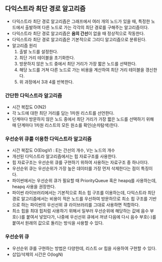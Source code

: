 ## 다익스트라 최단 경로 알고리즘
- 다익스트라 최단 경로 알고리즘은 그래프에서 여러 개의 노드가 있을 때, 특정한 노드에서 출발하여 다른 노드로 가는 각각의 최단 경로를 구해주는 알고리즘이다.
- 다익스트라 최단 경로 알고리즘은 **음의 간선**이 없을 때 정상적으로 작동한다.
- 다익스트라 최단 경로 알고리즘은 기본적으로 그리디 알고리즘으로 분류된다.
- 알고리즘 원리
    1. 출발 노드를 설정한다.
    2. 최단 거리 테이블을 초기화한다.
    3. 방문하지 않은 노드 중에서 최단 거리가 가장 짧은 노드를 선택한다.
    4. 해당 노드를 거쳐 다른 노드로 가는 비용을 계산하여 최단 거리 테이블을 갱신한다.
    5. 위 과정에서 3과 4를 반복한다.

### 간단한 다익스트라 알고리즘
- 시간 복잡도 O(N2)
- 각 노드에 대한 최단 거리를 담는 1차원 리스트를 선언한다.
- 단계마다 방문하지 않은 노드 중에서 최단 거리가 가장 짧은 노드를 선택하기 위해 매 단계마다 1차원 리스트의 모든 원소를 확인(순차탐색)한다.

### 우선순위 큐를 이용한 다익스트라 알고리즘
- 시간 복잡도 O(ElogV) : E는 간선의 개수, V는 노드의 개수
- 개선된 다익스트라 알고리즘에서는 힙 자료구조를 사용한다.
- 힙 자료구조는 우선순위 큐를 구현하기 위하여 사용하는 자료구조 중 하나이다.
- 우선순위 큐는 우선순위가 가장 높은 데이터를 가장 먼저 삭제한다는 점이 특징이다.
- 파이썬에서는 우선순위 큐가 필요할 때 PriorityQueue 혹은 heapq를 사용하는데, heapq 사용을 권장한다.
- 파이썬 라이브러리에서는 기본적으로 최소 힙 구조를 이용하는데, 다익스트라 최단 경로 알고리즘에서는 비용이 적은 노드를 우선하여 방문하므로 최소 힙 구조를 기반으로 하는 파이썬의 우선선위 큐 라이브러리를 그대로 사용하면 적합하다.
- 최소 힙을 최대 힙처럼 사용하기 위해서 일부러 우선순위에 해당하는 값에 음수 부호(-)를 붙여서 넣었다가, 나중에 우선선위 큐에서 꺼낸 다음에 다시 음수 부호(-)를 붙여서 원래의 값으로 돌리는 방식을 사용할 수 있다.

### 우선순위 큐
- 우선순위 큐를 구현하는 방법은 다양한데, 리스트 or 힙을 사용하여 구현할 수 있다.
- 삽입/삭제의 시간은 O(logN)
